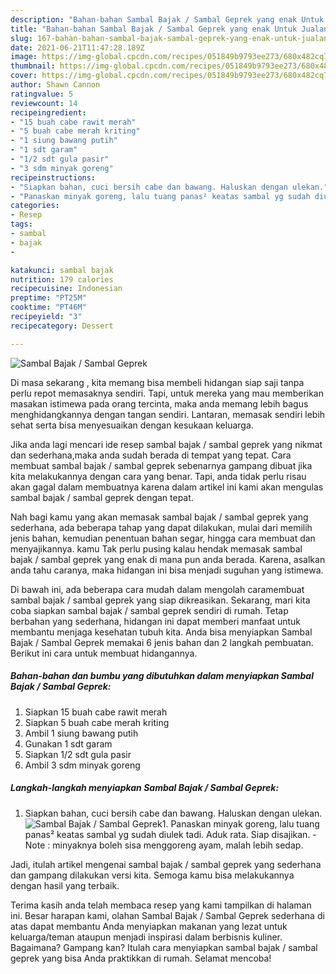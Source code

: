 ```yaml
---
description: "Bahan-bahan Sambal Bajak / Sambal Geprek yang enak Untuk Jualan"
title: "Bahan-bahan Sambal Bajak / Sambal Geprek yang enak Untuk Jualan"
slug: 167-bahan-bahan-sambal-bajak-sambal-geprek-yang-enak-untuk-jualan
date: 2021-06-21T11:47:28.189Z
image: https://img-global.cpcdn.com/recipes/051849b9793ee273/680x482cq70/sambal-bajak-sambal-geprek-foto-resep-utama.jpg
thumbnail: https://img-global.cpcdn.com/recipes/051849b9793ee273/680x482cq70/sambal-bajak-sambal-geprek-foto-resep-utama.jpg
cover: https://img-global.cpcdn.com/recipes/051849b9793ee273/680x482cq70/sambal-bajak-sambal-geprek-foto-resep-utama.jpg
author: Shawn Cannon
ratingvalue: 5
reviewcount: 14
recipeingredient:
- "15 buah cabe rawit merah"
- "5 buah cabe merah kriting"
- "1 siung bawang putih"
- "1 sdt garam"
- "1/2 sdt gula pasir"
- "3 sdm minyak goreng"
recipeinstructions:
- "Siapkan bahan, cuci bersih cabe dan bawang. Haluskan dengan ulekan."
- "Panaskan minyak goreng, lalu tuang panas² keatas sambal yg sudah diulek tadi. Aduk rata. Siap disajikan. Note : minyaknya boleh sisa menggoreng ayam, malah lebih sedap."
categories:
- Resep
tags:
- sambal
- bajak
- 

katakunci: sambal bajak  
nutrition: 179 calories
recipecuisine: Indonesian
preptime: "PT25M"
cooktime: "PT46M"
recipeyield: "3"
recipecategory: Dessert

---
```



![Sambal Bajak / Sambal Geprek](https://img-global.cpcdn.com/recipes/051849b9793ee273/680x482cq70/sambal-bajak-sambal-geprek-foto-resep-utama.jpg)

Di masa  sekarang , kita memang bisa membeli hidangan siap saji tanpa perlu repot memasaknya sendiri. Tapi, untuk mereka yang mau memberikan masakan istimewa pada orang tercinta, maka anda memang lebih bagus menghidangkannya dengan tangan sendiri. Lantaran, memasak sendiri lebih sehat serta bisa menyesuaikan dengan kesukaan keluarga.

Jika anda lagi mencari ide resep sambal bajak / sambal geprek yang nikmat dan sederhana,maka anda sudah berada di tempat yang tepat. Cara membuat sambal bajak / sambal geprek  sebenarnya gampang dibuat jika kita melakukannya dengan cara yang benar. Tapi, anda tidak perlu risau akan gagal dalam membuatnya 
karena dalam artikel ini kami akan mengulas sambal bajak / sambal geprek dengan tepat.  



Nah bagi kamu yang akan memasak sambal bajak / sambal geprek yang sederhana, ada beberapa tahap yang dapat dilakukan, mulai dari memilih jenis bahan, kemudian penentuan bahan segar, hingga cara membuat dan menyajikannya. kamu Tak perlu pusing kalau hendak memasak sambal bajak / sambal geprek yang enak di mana pun anda berada. Karena, asalkan anda  tahu caranya, maka hidangan ini bisa menjadi suguhan yang istimewa.

Di bawah ini, ada beberapa cara mudah dalam mengolah caramembuat sambal bajak / sambal geprek yang siap dikreasikan. Sekarang, mari kita coba siapkan sambal bajak / sambal geprek sendiri di rumah. Tetap berbahan yang sederhana, hidangan ini dapat memberi manfaat untuk membantu menjaga kesehatan tubuh kita. Anda bisa menyiapkan Sambal Bajak / Sambal Geprek memakai 6 jenis bahan dan 2 langkah pembuatan. Berikut ini cara untuk membuat hidangannya.

<!--inarticleads1-->

##### Bahan-bahan dan bumbu yang dibutuhkan dalam menyiapkan Sambal Bajak / Sambal Geprek:

1. Siapkan 15 buah cabe rawit merah
1. Siapkan 5 buah cabe merah kriting
1. Ambil 1 siung bawang putih
1. Gunakan 1 sdt garam
1. Siapkan 1/2 sdt gula pasir
1. Ambil 3 sdm minyak goreng




<!--inarticleads2-->

##### Langkah-langkah menyiapkan Sambal Bajak / Sambal Geprek:

1. Siapkan bahan, cuci bersih cabe dan bawang. Haluskan dengan ulekan.
<img src="https://img-global.cpcdn.com/steps/f7976d1185fec17c/160x128cq70/sambal-bajak-sambal-geprek-langkah-memasak-1-foto.jpg" alt="Sambal Bajak / Sambal Geprek">1. Panaskan minyak goreng, lalu tuang panas² keatas sambal yg sudah diulek tadi. Aduk rata. Siap disajikan. - Note : minyaknya boleh sisa menggoreng ayam, malah lebih sedap.




Jadi, itulah artikel mengenai  sambal bajak / sambal geprek  yang sederhana dan gampang dilakukan versi kita. Semoga kamu bisa melakukannya dengan hasil yang terbaik. 

Terima kasih anda telah membaca resep yang kami tampilkan di halaman ini. Besar harapan kami, olahan  Sambal Bajak / Sambal Geprek sederhana di atas dapat membantu Anda menyiapkan makanan yang lezat untuk keluarga/teman ataupun menjadi inspirasi dalam berbisnis kuliner. Bagaimana? Gampang kan? Itulah cara menyiapkan sambal bajak / sambal geprek yang bisa Anda praktikkan di rumah. Selamat mencoba!

